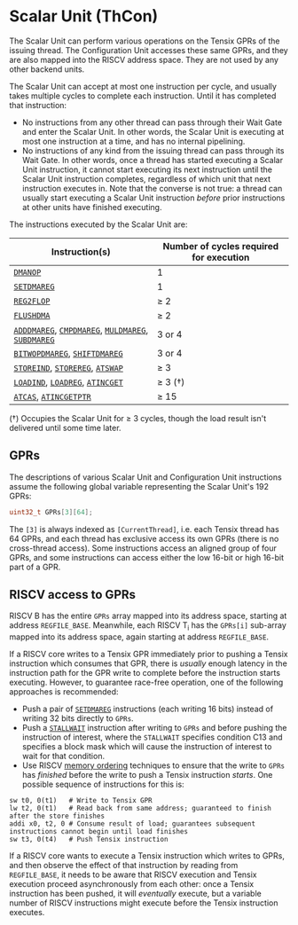 # Scalar Unit (ThCon)

The Scalar Unit can perform various operations on the Tensix GPRs of the issuing thread. The Configuration Unit accesses these same GPRs, and they are also mapped into the RISCV address space. They are not used by any other backend units.

The Scalar Unit can accept at most one instruction per cycle, and usually takes multiple cycles to complete each instruction. Until it has completed that instruction:
* No instructions from any other thread can pass through their Wait Gate and enter the Scalar Unit. In other words, the Scalar Unit is executing at most one instruction at a time, and has no internal pipelining.
* No instructions of any kind from the issuing thread can pass through its Wait Gate. In other words, once a thread has started executing a Scalar Unit instruction, it cannot start executing its next instruction until the Scalar Unit instruction completes, regardless of which unit that next instruction executes in. Note that the converse is not true: a thread can usually start executing a Scalar Unit instruction _before_ prior instructions at other units have finished executing.

The instructions executed by the Scalar Unit are:

|Instruction(s)|Number of cycles required for execution|
|---|---|
|[`DMANOP`](DMANOP.md)|1|
|[`SETDMAREG`](SETDMAREG.md)|1|
|[`REG2FLOP`](REG2FLOP.md)|≥ 2|
|[`FLUSHDMA`](FLUSHDMA.md)|≥ 2|
|[`ADDDMAREG`](ADDDMAREG.md), [`CMPDMAREG`](CMPDMAREG.md), [`MULDMAREG`](MULDMAREG.md), [`SUBDMAREG`](SUBDMAREG.md)|3 or 4|
|[`BITWOPDMAREG`](BITWOPDMAREG.md), [`SHIFTDMAREG`](SHIFTDMAREG.md)|3 or 4|
|[`STOREIND`](STOREIND.md), [`STOREREG`](STOREREG.md), [`ATSWAP`](ATSWAP.md)|≥ 3|
|[`LOADIND`](LOADIND.md), [`LOADREG`](LOADREG.md), [`ATINCGET`](ATINCGET.md)|≥ 3 (†)|
|[`ATCAS`](ATCAS.md), [`ATINCGETPTR`](ATINCGETPTR.md)|≥ 15|

(†) Occupies the Scalar Unit for ≥ 3 cycles, though the load result isn't delivered until some time later.

## GPRs

The descriptions of various Scalar Unit and Configuration Unit instructions assume the following global variable representing the Scalar Unit's 192 GPRs:

```c
uint32_t GPRs[3][64];
```

The `[3]` is always indexed as `[CurrentThread]`, i.e. each Tensix thread has 64 GPRs, and each thread has exclusive access its own GPRs (there is no cross-thread access). Some instructions access an aligned group of four GPRs, and some instructions can access either the low 16-bit or high 16-bit part of a GPR.

## RISCV access to GPRs

RISCV B has the entire `GPRs` array mapped into its address space, starting at address `REGFILE_BASE`. Meanwhile, each RISCV T<sub>i</sub> has the `GPRs[i]` sub-array mapped into its address space, again starting at address `REGFILE_BASE`.

If a RISCV core writes to a Tensix GPR immediately prior to pushing a Tensix instruction which consumes that GPR, there is _usually_ enough latency in the instruction path for the GPR write to complete before the instruction starts executing. However, to guarantee race-free operation, one of the following approaches is recommended:
* Push a pair of [`SETDMAREG`](SETDMAREG_Immediate.md) instructions (each writing 16 bits) instead of writing 32 bits directly to `GPRs`.
* Push a [`STALLWAIT`](STALLWAIT.md) instruction after writing to `GPRs` and before pushing the instruction of interest, where the `STALLWAIT` specifies condition C13 and specifies a block mask which will cause the instruction of interest to wait for that condition.
* Use RISCV [memory ordering](../BabyRISCV/MemoryOrdering.md) techniques to ensure that the write to `GPRs` has _finished_ before the write to push a Tensix instruction _starts_. One possible sequence of instructions for this is:
```
sw t0, 0(t1)   # Write to Tensix GPR
lw t2, 0(t1)   # Read back from same address; guaranteed to finish after the store finishes
addi x0, t2, 0 # Consume result of load; guarantees subsequent instructions cannot begin until load finishes
sw t3, 0(t4)   # Push Tensix instruction
```

If a RISCV core wants to execute a Tensix instruction which writes to GPRs, and then observe the effect of that instruction by reading from `REGFILE_BASE`, it needs to be aware that RISCV execution and Tensix execution proceed asynchronously from each other: once a Tensix instruction has been pushed, it will _eventually_ execute, but a variable number of RISCV instructions might execute before the Tensix instruction executes.
